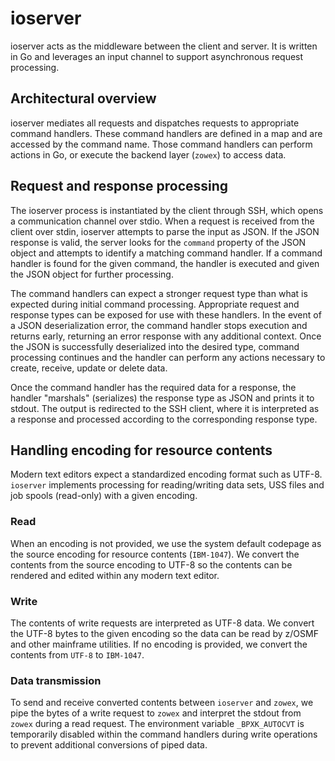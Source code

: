 # ioserver

ioserver acts as the middleware between the client and server. It is written in Go and leverages an input channel to support asynchronous request processing.

## Architectural overview

ioserver mediates all requests and dispatches requests to appropriate command handlers. These command handlers are defined in a map and are accessed by the command name. Those command handlers can perform actions in Go, or execute the backend layer (`zowex`) to access data.

## Request and response processing

The ioserver process is instantiated by the client through SSH, which opens a communication channel over stdio. When a request is received from the client over stdin, ioserver attempts to parse the input as JSON. If the JSON response is valid, the server looks for the `command` property of the JSON object and attempts to identify a matching command handler. If a command handler is found for the given command, the handler is executed and given the JSON object for further processing.

The command handlers can expect a stronger request type than what is expected during initial command processing. Appropriate request and response types can be exposed for use with these handlers. In the event of a JSON deserialization error, the command handler stops execution and returns early, returning an error response with any additional context. Once the JSON is successfully deserialized into the desired type, command processing continues and the handler can perform any actions necessary to create, receive, update or delete data.

Once the command handler has the required data for a response, the handler "marshals" (serializes) the response type as JSON and prints it to stdout. The output is redirected to the SSH client, where it is interpreted as a response and processed according to the corresponding response type.

## Handling encoding for resource contents

Modern text editors expect a standardized encoding format such as UTF-8. `ioserver` implements processing for reading/writing data sets, USS files and job spools (read-only) with a given encoding.

### Read

When an encoding is not provided, we use the system default codepage as the source encoding for resource contents (`IBM-1047`). We convert the contents from the source encoding to UTF-8 so the contents can be rendered and edited within any modern text editor.

### Write

The contents of write requests are interpreted as UTF-8 data. We convert the UTF-8 bytes to the given encoding so the data can be read by z/OSMF and other mainframe utilities. If no encoding is provided, we convert the contents from `UTF-8` to `IBM-1047`.

### Data transmission

To send and receive converted contents between `ioserver` and `zowex`, we pipe the bytes of a write request to `zowex` and interpret the stdout from `zowex` during a read request. The environment variable `_BPXK_AUTOCVT` is temporarily disabled within the command handlers during write operations to prevent additional conversions of piped data.

